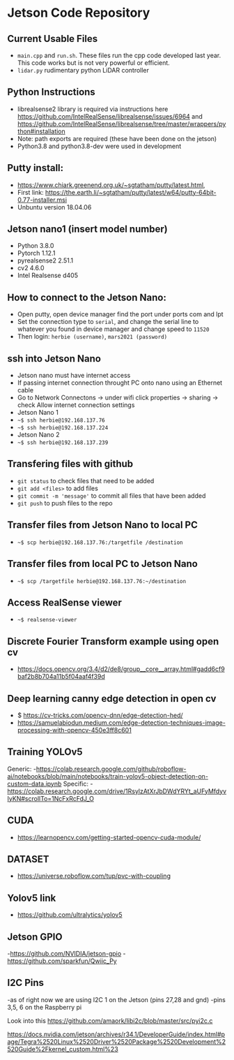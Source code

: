 # Jetson Code Repository

## Current Usable Files
- `main.cpp` and `run.sh`. These files run the cpp code developed last year. This code works but is not very powerful or efficient. 
- `lidar.py` rudimentary python LiDAR controller


## Python Instructions 
- librealsense2 library is required via instructions here https://github.com/IntelRealSense/librealsense/issues/6964 and https://github.com/IntelRealSense/librealsense/tree/master/wrappers/python#installation
- Note: path exports are required (these have been done on the jetson)
- Python3.8 and python3.8-dev were used in development


## Putty install: 
- https://www.chiark.greenend.org.uk/~sgtatham/putty/latest.html, 
- First link: https://the.earth.li/~sgtatham/putty/latest/w64/putty-64bit-0.77-installer.msi
- Unbuntu version 18.04.06

## Jetson nano1 (insert model number)
- Python 3.8.0
- Pytorch 1.12.1
- pyrealsense2 2.51.1
- cv2 4.6.0
- Intel Realsense d405

## How to connect to the Jetson Nano:
- Open putty, open device manager find the port under ports com and lpt
- Set the connection type to `serial`, and change the serial line to whatever you found in device manager and change speed to `11520`
- Then login: `herbie (username)`, `mars2021 (password)`

## ssh into Jetson Nano
- Jetson nano must have internet access
- If passing internet connection throught PC onto nano using an Ethernet cable
- Go to Network Connectons -> under wifi click properties -> sharing -> check Allow internet connection settings
- Jetson Nano 1
- `~$ ssh herbie@192.168.137.76`
- `~$ ssh herbie@192.168.137.224`
- Jetson Nano 2
- `~$ ssh herbie@192.168.137.239`

## Transfering files with github
- `git status` to check files that need to be added
- `git add <files>` to add files
- `git commit -m 'message'` to commit all files that have been added
- `git push` to push files to the repo

## Transfer files from Jetson Nano to local PC
- `~$ scp herbie@192.168.137.76:/targetfile /destination`

## Transfer files from local PC to Jetson Nano
- `~$ scp /targetfile herbie@192.168.137.76:~/destination`

## Access RealSense viewer
- `~$ realsense-viewer`

## Discrete Fourier Transform example using open cv
- https://docs.opencv.org/3.4/d2/de8/group__core__array.html#gadd6cf9baf2b8b704a11b5f04aaf4f39d

## Deep learning canny edge detection in open cv
- $ https://cv-tricks.com/opencv-dnn/edge-detection-hed/
- https://samuelabiodun.medium.com/edge-detection-techniques-image-processing-with-opencv-450e3ff8c601

## Training YOLOv5
Generic:
-https://colab.research.google.com/github/roboflow-ai/notebooks/blob/main/notebooks/train-yolov5-object-detection-on-custom-data.ipynb
Specific:
-https://colab.research.google.com/drive/1RsylzAtXrJbDWdYRYt_aUFyMfdyvIyKN#scrollTo=1NcFxRcFdJ_O

## CUDA
- https://learnopencv.com/getting-started-opencv-cuda-module/

## DATASET
- https://universe.roboflow.com/tup/pvc-with-coupling

## Yolov5 link
- https://github.com/ultralytics/yolov5
## Jetson GPIO
-https://github.com/NVIDIA/jetson-gpio
-https://github.com/sparkfun/Qwiic_Py

## I2C Pins
-as of right now we are using I2C 1 on the Jetson (pins 27,28 and gnd)
-pins 3,5, 6 on the Raspberry pi

Look into this https://github.com/amaork/libi2c/blob/master/src/pyi2c.c

https://docs.nvidia.com/jetson/archives/r34.1/DeveloperGuide/index.html#page/Tegra%2520Linux%2520Driver%2520Package%2520Development%2520Guide%2Fkernel_custom.html%23


